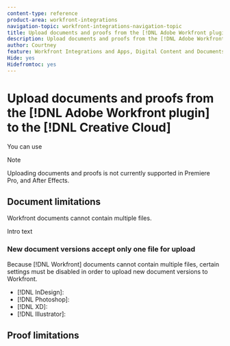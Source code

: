 ```yaml
---
content-type: reference
product-area: workfront-integrations
navigation-topic: workfront-integrations-navigation-topic
title: Upload documents and proofs from the [!DNL Adobe Workfront plugin] to the [!DNL Creative Cloud]
description: Upload documents and proofs from the [!DNL Adobe Workfront plugin] to the [!DNL Creative Cloud]
author: Courtney
feature: Workfront Integrations and Apps, Digital Content and Documents
Hide: yes
Hidefromtoc: yes
---
```


# Upload documents and proofs from the [!DNL Adobe Workfront plugin] to the [!DNL Creative Cloud]

You can use  

>[!NOTE]
>
>Uploading documents and proofs is not currently supported in Premiere Pro, and After Effects.


## Document limitations 

Workfront documents cannot contain multiple files.  

Intro text 

### New document versions accept only one file for upload 

Because [!DNL Workfront] documents cannot contain multiple files, certain settings must be disabled in order to upload new document versions to Workfront. 

* [!DNL InDesign]: 
* [!DNL Photoshop]: 
* [!DNL XD]:
* [!DNL Illustrator]: 

## Proof limitations